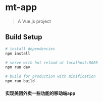 # mt-app

> A Vue.js project

## Build Setup

``` bash
# install dependencies
npm install

# serve with hot reload at localhost:8085
npm run dev

# build for production with minification
npm run build
```

#### 实现美团外卖一些功能的移动端app
